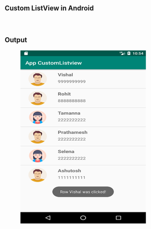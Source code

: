 
<h2> Custom ListView in Android <h2/>

<br>

Output


<p style="text-align: center;"><img src="https://github.com/vishaltorgal/AppCustomListview/blob/master/app/clv1.png" alt="" width="400" height="550"/>&nbsp;</p>
